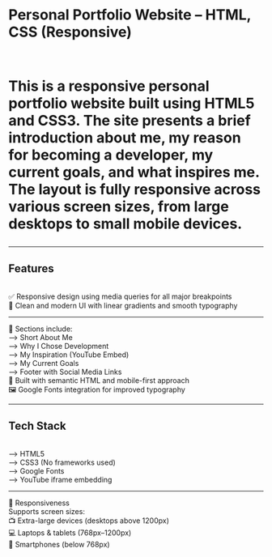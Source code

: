 <h1>Personal Portfolio Website – HTML, CSS (Responsive)<h1/><br>
This is a responsive personal portfolio website built using HTML5 and CSS3. The site presents a brief introduction about me, my reason for becoming a developer, my current goals, and what inspires me. The layout is fully responsive across various screen sizes, from large desktops to small mobile devices.
<hr>
<h2>Features</h2><br>
✅ Responsive design using media queries for all major breakpoints<br>
🎨 Clean and modern UI with linear gradients and smooth typography
<hr>
📄 Sections include:<br>
--> Short About Me<br>
--> Why I Chose Development<br>
--> My Inspiration (YouTube Embed)<br>
--> My Current Goals<br>
--> Footer with Social Media Links<br>
🧠 Built with semantic HTML and mobile-first approach<br>
🖼️ Google Fonts integration for improved typography
<hr>
<h2>Tech Stack</h2> <br>
--> HTML5<br>
--> CSS3 (No frameworks used)<br>
--> Google Fonts<br>
--> YouTube iframe embedding
<hr>
📱 Responsiveness<br>
Supports screen sizes:<br>
📺 Extra-large devices (desktops above 1200px)<br>
💻 Laptops & tablets (768px–1200px)<br>
📱 Smartphones (below 768px)<br>

